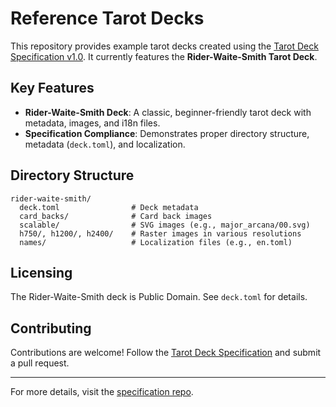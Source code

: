 # Reference Tarot Decks

This repository provides example tarot decks created using the [Tarot Deck Specification v1.0](https://github.com/arcanaland/specifications). It currently features the **Rider-Waite-Smith Tarot Deck**.

## Key Features

- **Rider-Waite-Smith Deck**: A classic, beginner-friendly tarot deck with metadata, images, and i18n files.
- **Specification Compliance**: Demonstrates proper directory structure, metadata (`deck.toml`), and localization.

## Directory Structure

```
rider-waite-smith/
  deck.toml                # Deck metadata
  card_backs/              # Card back images
  scalable/                # SVG images (e.g., major_arcana/00.svg)
  h750/, h1200/, h2400/    # Raster images in various resolutions
  names/                   # Localization files (e.g., en.toml)
```

## Licensing

The Rider-Waite-Smith deck is Public Domain. See `deck.toml` for details.

## Contributing

Contributions are welcome! Follow the [Tarot Deck Specification](https://github.com/arcanaland/specifications) and submit a pull request. 

--- 

For more details, visit the [specification repo](https://github.com/arcanaland/specifications).
